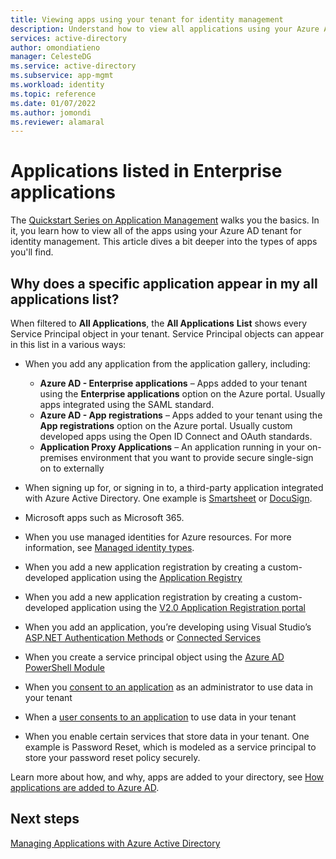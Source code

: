 ```yaml
---
title: Viewing apps using your tenant for identity management
description: Understand how to view all applications using your Azure Active Directory tenant for identity management.
services: active-directory
author: omondiatieno
manager: CelesteDG
ms.service: active-directory
ms.subservice: app-mgmt
ms.workload: identity
ms.topic: reference
ms.date: 01/07/2022
ms.author: jomondi
ms.reviewer: alamaral
---
```


# Applications listed in Enterprise applications

The [Quickstart Series on Application Management](view-applications-portal.md) walks you the basics. In it, you learn how to view all of the apps using your Azure AD tenant for identity management. This article dives a bit deeper into the types of apps you'll find.

## Why does a specific application appear in my all applications list?

When filtered to **All Applications**, the **All Applications** **List** shows every Service Principal object in your tenant. Service Principal objects can appear in this list in a various ways:

- When you add any application from the application gallery, including:

  - **Azure AD - Enterprise applications** – Apps added to your tenant using the **Enterprise applications** option on the Azure portal. Usually apps integrated using the SAML standard.
  - **Azure AD - App registrations** – Apps added to your tenant using the **App registrations** option on the Azure portal. Usually custom developed apps using the Open ID Connect and OAuth standards.
  - **Application Proxy Applications** – An application running in your on-premises environment that you want to provide secure single-sign on to externally
- When signing up for, or signing in to, a third-party application integrated with Azure Active Directory. One example is [Smartsheet](https://app.smartsheet.com/b/home) or [DocuSign](https://www.docusign.net/member/MemberLogin.aspx).
- Microsoft apps such as Microsoft 365.
- When you use managed identities for Azure resources. For more information, see [Managed identity types](../managed-identities-azure-resources/overview.md#managed-identity-types).
- When you add a new application registration by creating a custom-developed application using the [Application Registry](../develop/quickstart-register-app.md)
- When you add a new application registration by creating a custom-developed application using the [V2.0 Application Registration portal](../develop/quickstart-register-app.md)
- When you add an application, you’re developing using Visual Studio’s [ASP.NET Authentication Methods](https://www.asp.net/visual-studio/overview/2013/creating-web-projects-in-visual-studio#orgauthoptions) or [Connected Services](https://devblogs.microsoft.com/visualstudio/connecting-to-cloud-services/)
- When you create a service principal object using the [Azure AD PowerShell Module](/powershell/azure/active-directory/install-adv2)
- When you [consent to an application](../develop/howto-convert-app-to-be-multi-tenant.md) as an administrator to use data in your tenant
- When a [user consents to an application](../develop/howto-convert-app-to-be-multi-tenant.md) to use data in your tenant
- When you enable certain services that store data in your tenant. One example is Password Reset, which is modeled as a service principal to store your password reset policy securely.

Learn more about how, and why, apps are added to your directory, see [How applications are added to Azure AD](../develop/active-directory-how-applications-are-added.md).

## Next steps

[Managing Applications with Azure Active Directory](what-is-application-management.md)
